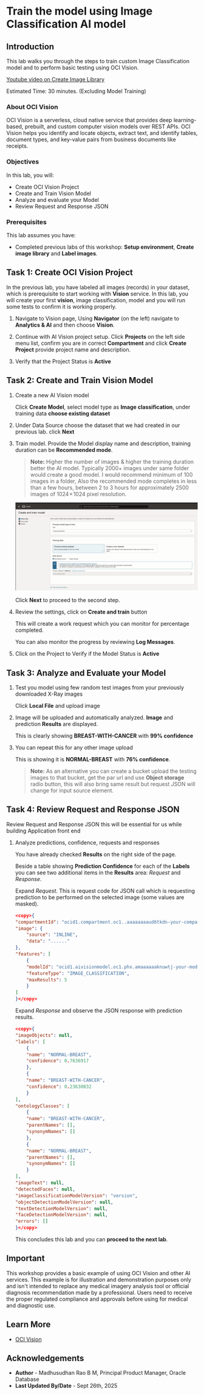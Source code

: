 # Train the model using Image Classification AI model

## Introduction

This lab walks you through the steps to train custom Image Classification model and to perform basic testing using OCI Vision.

[Youtube video on Create Image Library](youtube:Y3xsaFSwRmA:large)

Estimated Time: 30 minutes.  (Excluding Model Training)

### About OCI Vision

OCI Vision is a serverless, cloud native service that provides deep learning-based, prebuilt, and custom computer vision models over REST APIs. OCI Vision helps you identify and locate objects, extract text, and identify tables, document types, and key-value pairs from business documents like receipts.

### Objectives

In this lab, you will:
 
* Create OCI Vision Project
* Create and Train Vision Model
* Analyze and evaluate your Model
* Review Request and Response JSON

### Prerequisites

This lab assumes you have:

* Completed previous labs of this workshop: **Setup environment**, **Create image library** and **Label images**.

## Task 1: Create OCI Vision Project

In the previous lab, you have labeled all images (records) in your dataset, which is prerequisite to start working with **Vision** service. In this lab, you will create your first **vision**, image classification, model and you will run some tests to confirm it is working properly.

1. Navigate to Vision page, Using **Navigator** (on the left) navigate to **Analytics & AI** and then choose **Vision**.
 
 
2. Continue with AI Vision project setup. Click **Projects** on the left side menu list, confirm you are in correct **Compartment** and click **Create Project** provide project name and description.
 
3. Verify that the Project Status is **Active**
 
 
## Task 2: Create and Train Vision Model
 
1. Create a new AI Vision model
 
    Click **Create Model**, select model type as **Image classification**, under training data **choose existing dataset**

2. Under Data Source choose the dataset that we had created in our previous lab. click **Next**

   
3. Train model. Provide the Model display name and description, training duration can be **Recommended mode**. 
    
    > **Note:** Higher the number of images & higher the training duration better the AI model. Typically 2000+ images under same folder would create a good model. I would recommend minimum of 100 images in a folder, Also the recommended mode completes in less than a few hours, between 2 to 3 hours for approximately 2500 images of 1024 × 1024 pixel resolution.  

    ![Create a new Vision model](images/train-model-new.png " ")

    Click **Next** to proceed to the second step.

4. Review the settings, click on **Create and train** button
  
    This will create a work request which you can monitor for percentage completed.
    
    You can also monitor the progress by reviewing **Log Messages**.

5. Click on the Project to Verify if the Model Status is **Active**
 
   
## Task 3: Analyze and Evaluate your Model

1. Test you model using few random test images from your previously downloaded X-Ray images 
 
    Click **Local File** and upload image
 
2. Image will be uploaded and automatically analyzed. **Image** and prediction **Results** are displayed.  
  
    This is clearly showing **BREAST\-WITH\-CANCER** with **99% confidence**
  
3. You can repeat this for any other image upload 
  
    This is showing it is **NORMAL\-BREAST** with **76% confidence**.
 
    > **Note:**  As an alternative you can create a bucket upload the testing images to that bucket, get the par url and use **Object storage** radio button, this will also bring same result but request JSON will change for input source element.
 
## Task 4: Review Request and Response JSON

Review Request and Response JSON this will be essential for us while building Application front end

1. Analyze predictions, confidence, requests and responses

    You have already checked **Results** on the right side of the page. 

    Beside a table showing **Prediction Confidence** for each of the **Labels** you can see two additional items in the **Results** area: *Request* and *Response*.

    Expand *Request*. This is request code for JSON call which is requesting prediction to be performed on the selected image (some values are masked).

    ```json
    <copy>{
    "compartmentId": "ocid1.compartment.oc1..aaaaaaaaud6tkdn-your-comparment-ocid-4viqyneyroixcmj54u32q",
    "image": {
        "source": "INLINE",
        "data": "......"
    },
    "features": [
        {
        "modelId": "ocid1.aivisionmodel.oc1.phx.amaaaaaaknuwtj-your-model-id-yaxywphmazehr5ora75wq",
        "featureType": "IMAGE_CLASSIFICATION",
        "maxResults": 5
        }
    ]
    }</copy>
    ```

    Expand *Response* and observe the JSON response with prediction results.

    ```json
    <copy>{
    "imageObjects": null,
    "labels": [
        {
        "name": "NORMAL-BREAST",
        "confidence": 0.7636917
        },
        {
        "name": "BREAST-WITH-CANCER",
        "confidence": 0.23630832
        }
    ],
    "ontologyClasses": [
        {
        "name": "BREAST-WITH-CANCER",
        "parentNames": [],
        "synonymNames": []
        },
        {
        "name": "NORMAL-BREAST",
        "parentNames": [],
        "synonymNames": []
        }
    ],
    "imageText": null,
    "detectedFaces": null,
    "imageClassificationModelVersion": "version",
    "objectDetectionModelVersion": null,
    "textDetectionModelVersion": null,
    "faceDetectionModelVersion": null,
    "errors": []
    }</copy>
    ```

    This concludes this lab and you can **proceed to the next lab**.

## Important

This workshop provides a basic example of using OCI Vision and other AI services. This example is for illustration and demonstration purposes only and isn't intended to replace any medical imagery analysis tool or official diagnosis recommendation made by a professional. Users need to receive the proper regulated compliance and approvals before using for medical and diagnostic use.

## Learn More

* [OCI Vision](https://docs.oracle.com/en-us/iaas/vision/vision/using/home.htm)

## Acknowledgements

* **Author** - Madhusudhan Rao B M, Principal Product Manager, Oracle Database
* **Last Updated By/Date** - Sept 26th, 2025